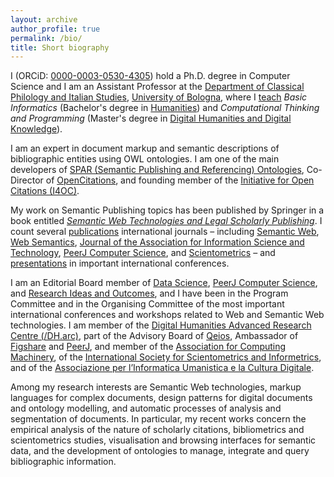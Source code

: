 ```yaml
---
layout: archive
author_profile: true
permalink: /bio/
title: Short biography
---
```


I (ORCiD: [0000-0003-0530-4305](https://orcid.org/0000-0003-0530-4305)) hold a Ph.D. degree in Computer Science and I am an Assistant Professor at the [Department of Classical Philology and Italian Studies](http://www.ficlit.unibo.it/), [University of Bologna](http://www.unibo.it/en), where I [teach](https://www.unibo.it/sitoweb/silvio.peroni/teachings) *Basic Informatics* (Bachelor's degree in [Humanities](https://corsi.unibo.it/1cycle/Humanities)) and *Computational Thinking and Programming* (Master's degree in [Digital Humanities and Digital Knowledge](https://corsi.unibo.it/2cycle/DigitalHumanitiesKnowledge)). 

I am an expert in document markup and semantic descriptions of bibliographic entities using OWL ontologies. I am one of the main developers of [SPAR (Semantic Publishing and Referencing) Ontologies](http://www.sparontologies.net), Co-Director of [OpenCitations](http://opencitations.net), and founding member of the [Initiative for Open Citations (I4OC)](https://i4oc.org).

My work on Semantic Publishing topics has been published by Springer in a book entitled *[Semantic Web Technologies and Legal Scholarly Publishing](http://www.springer.com/it/book/9783319047768)*. I count several [publications](/pub/) international journals – including [Semantic Web](http://www.semantic-web-journal.net/), [Web Semantics](https://www.journals.elsevier.com/journal-of-web-semantics/), [Journal of the Association for Information Science and Technology](http://onlinelibrary.wiley.com/journal/10.1002/(ISSN)2330-1643), [PeerJ Computer Science](https://peerj.com/computer-science/), and [Scientometrics](https://link.springer.com/journal/11192) – and [presentations](/talk/) in important international conferences. 

I am an Editorial Board member of [Data Science](https://datasciencehub.net/), [PeerJ Computer Science](https://peerj.com/computer-science/), and [Research Ideas and Outcomes](https://riojournal.com/), and I have been in the Program Committee and in the Organising Committee of the most important international conferences and workshops related to Web and Semantic Web technologies. I am member of the [Digital Humanities Advanced Research Centre (/DH.arc)](https://dharc.unibo.it), part of the Advisory Board of [Qeios](https://www.qeios.com/), Ambassador of [Figshare](https://figshare.com/) and [PeerJ](https://peerj.com), and member of the [Association for Computing Machinery](https://www.acm.org/), of the [International Society for Scientometrics and Informetrics](http://issi-society.org/), and of the [Associazione per l’Informatica Umanistica e la Cultura Digitale](http://www.aiucd.it).

Among my research interests are Semantic Web technologies, markup languages for complex documents, design patterns for digital documents and ontology modelling, and automatic processes of analysis and segmentation of documents. In particular, my recent works concern the empirical analysis of the nature of scholarly citations, bibliometrics and scientometrics studies, visualisation and browsing interfaces for semantic data, and the development of ontologies to manage, integrate and query bibliographic information.